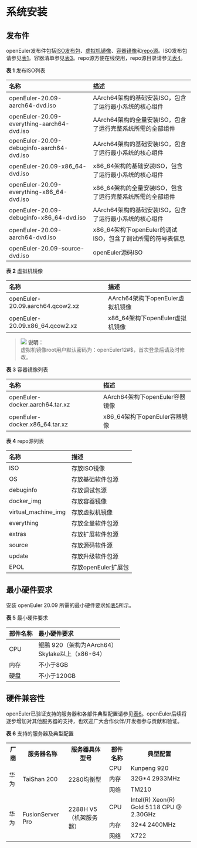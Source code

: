 # 系统安装

## 发布件

openEuler发布件包括[ISO发布包](http://repo.openeuler.org/openEuler-20.09/ISO/)、[虚拟机镜像](http://repo.openeuler.org/openEuler-20.09/virtual_machine_img/)、[容器镜像](http://repo.openeuler.org/openEuler-20.09/docker_img/)和[repo源](http://repo.openeuler.org/openEuler-20.09/)。ISO发布包请参见[表1](#table8396719144315)。容器清单参见[表3](#table1276911538154)。repo源方便在线使用，repo源目录请参见[表4](#table953512211576)。

**表 1**  发布ISO列表


|  名称  | 描述  |
|:---  |:----  |
| openEuler-20.09-aarch64-dvd.iso | AArch64架构的基础安装ISO，包含了运行最小系统的核心组件 |
| openEuler-20.09-everything-aarch64-dvd.iso | AArch64架构的全量安装ISO，包含了运行完整系统所需的全部组件 |
| openEuler-20.09-debuginfo-aarch64-dvd.iso | AArch64架构的基础安装ISO，包含了运行最小系统的核心组件 |
| openEuler-20.09-x86_64-dvd.iso | x86_64架构的基础安装ISO，包含了运行最小系统的核心组件 |
| openEuler-20.09-everything-x86_64-dvd.iso | x86_64架构的全量安装ISO，包含了运行完整系统所需的全部组件 |
| openEuler-20.09-debuginfo-x86_64-dvd.iso | AArch64架构的基础安装ISO，包含了运行最小系统的核心组件 |
| openEuler-20.09-aarch64-dvd.iso | x86_64架构下openEuler的调试ISO，包含了调试所需的符号表信息 |
| openEuler-20.09-source-dvd.iso| openEuler源码ISO |


**表 2**  虚拟机镜像


|  名称  | 描述  |
|:---  |:----  |
| openEuler-20.09.aarch64.qcow2.xz | AArch64架构下openEuler虚拟机镜像 |
| openEuler-20.09.x86_64.qcow2.xz | x86_64架构下openEuler虚拟机镜像 |

>![](./public_sys-resources/icon-note.gif) **说明：**   
>虚拟机镜像root用户默认密码为：openEuler12\#$，首次登录后请及时修改。  

**表 3**  容器镜像列表


|  名称  | 描述  |
|:---  |:----  |
| openEuler-docker.aarch64.tar.xz | AArch64架构下openEuler容器镜像 |
| openEuler-docker.x86_64.tar.xz | x86_64架构下openEuler容器镜像 |


**表 4**  repo源列表


|  名称  | 描述  |
|:---  |:----  |
| ISO | 存放ISO镜像 |
| OS | 存放基础软件包源 |
| debuginfo | 存放调试包源 |
| docker_img | 存放容器镜像 |
| virtual_machine_img | 存放虚拟机镜像 |
| everything | 存放全量软件包源 |
| extras | 存放扩展软件包源 |
| source | 存放源码软件源 |
| update | 存放升级软件包源 |
| EPOL | 存放openEuler扩展包 |

## 最小硬件要求

安装 openEuler 20.09  所需的最小硬件要求如[表5](#zh-cn_topic_0182825778_tff48b99c9bf24b84bb602c53229e2541)所示。

**表 5**  最小硬件要求

|  部件名称  | 最小硬件要求  |
|:---  |:----  |
| CPU | 鲲鹏 920（架构为AArch64）<br/>Skylake以上（x86-64） |
| 内存 | 不小于8GB |
| 硬盘 | 不小于120GB |


## 硬件兼容性

openEuler已验证支持的服务器和各部件典型配置请参见[表6](#zh-cn_topic_0227922427_table39822012)。openEuler后续将逐步增加对其他服务器的支持，也欢迎广大合作伙伴/开发者参与贡献和验证。

**表 6**  支持的服务器及典型配置

<table>
  <tr>
    <th>厂商</th>
    <th>服务器名称</th>
    <th>服务器具体型号</th>
    <th>部件名称</th>
	<th>典型配置</th>
  </tr>
  <tr>
    <td rowspan="3">华为</td>
    <td rowspan="3">TaiShan 200</td>
    <td rowspan="3">2280均衡型</td>
	<td>CPU</td>
	<td>Kunpeng 920</td>
  </tr>
  <tr>
	<td>内存</td>
	<td>32G*4 2933MHz</td>
  </tr>
  <tr>
    <td>网络</td>
    <td>TM210</td>
  </tr>
  <tr>
    <td rowspan="3">华为</td>
    <td rowspan="3">FusionServer Pro</td>
    <td rowspan="3">2288H V5（机架服务器）</td>
	<td>CPU</td>
	<td>Intel(R) Xeon(R) Gold 5118 CPU @ 2.30GHz</td>
  </tr>
  <tr>
	<td>内存</td>
	<td>32*4 2400MHz</td>
  </tr>
  <tr>
    <td>网络</td>
    <td>X722</td>
  </tr>
</table>

